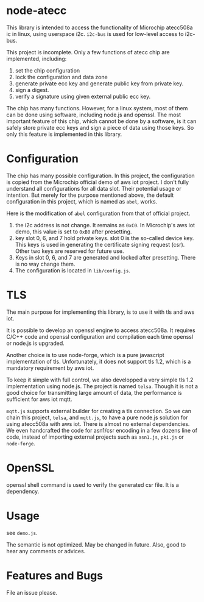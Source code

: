 # node-atecc

This library is intended to access the functionality of Microchip atecc508a ic in linux, using userspace i2c. `i2c-bus` is used for low-level access to i2c-bus.

This project is incomplete. Only a few functions of atecc chip are implemented, including:

1. set the chip configuration
2. lock the configuration and data zone
3. generate private ecc key and generate public key from private key.
4. sign a digest.
5. verify a signature using given external public ecc key.

The chip has many functions. However, for a linux system, most of them can be done using software, including node.js and openssl. The most important feature of this chip, which cannot be done by a software, is it can safely store private ecc keys and sign a piece of data using those keys. So only this feature is implemented in this library.

# Configuration

The chip has many possible configuration. In this project, the configuration is copied from the Microchip official demo of aws iot project. I don't fully understand all configurations for all data slot. Their potential usage or intention. But merely for the purpose mentioned above, the default configuration in this project, which is named as `abel`, works.

Here is the modification of `abel` configuration from that of official project.

1. the i2c address is not change. It remains as `0xC0`. In Microchip's aws iot demo, this value is set to `0xB0` after presetting.
2. key slot 0, 6, and 7 hold private keys. slot 0 is the so-called device key. This keys is used in generating the certificate signing request (csr). Other two keys are reserved for future use.
3. Keys in slot 0, 6, and 7 are generated and locked after presetting. There is no way change them.
4. The configuration is located in `lib/config.js`.

# TLS

The main purpose for implementing this library, is to use it with tls and aws iot.

It is possible to develop an openssl engine to access atecc508a. It requires C/C++ code and openssl configuration and compilation each time openssl or node.js is upgraded.

Another choice is to use node-forge, which is a pure javascript implementation of tls. Unfortunately, it does not support tls 1.2, which is a mandatory requirement by aws iot.

To keep it simple with full control, we also developped a very simple tls 1.2 implementation using node.js. The project is named `telsa`. Though it is not a good choice for transmitting large amount of data, the performance is sufficient for aws iot mqtt.

`mqtt.js` supports external builder for creating a tls connection. So we can chain this project, `telsa`, and `mqtt.js`, to have a pure node.js solution for using atecc508a with aws iot. There is almost no external dependencies. We even handcrafted the code for asn1/csr encoding in a few dozens line of code, instead of importing external projects such as `asn1.js`, `pki.js` or `node-forge`.

# OpenSSL

openssl shell command is used to verify the generated csr file. It is a dependency.

# Usage

see `demo.js`.

The semantic is not optimized. May be changed in future. Also, good to hear any comments or advices.


# Features and Bugs

File an issue please.



